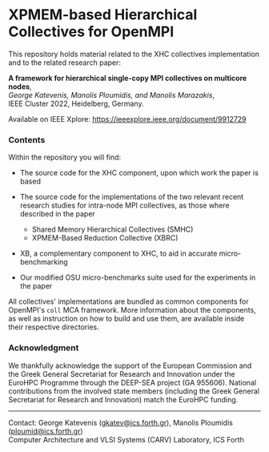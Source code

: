 # XPMEM-based Hierarchical Collectives for OpenMPI

This repository holds material related to the XHC collectives implementation and to the 
related research paper:

**A framework for hierarchical single-copy MPI collectives on multicore nodes**,  
*George Katevenis, Manolis Ploumidis, and Manolis Marazakis*,  
IEEE Cluster 2022, Heidelberg, Germany.

Available on IEEE Xplore: https://ieeexplore.ieee.org/document/9912729

### Contents

Within the repository you will find:

- The source code for the XHC component, upon which work the paper is based

- The source code for the implementations of the two relevant recent research studies for
intra-node MPI collectives, as those where described in the paper
	- Shared Memory Hierarchical Collectives (SMHC)
	- XPMEM-Based Reduction Collective (XBRC)

- XB, a complementary component to XHC, to aid in accurate micro-benchmarking

- Our modified OSU micro-benchmarks suite used for the experiments in the paper

All collectives' implementations are bundled as common components for OpenMPI's `coll` MCA 
framework. More information about the components, as well as instruction on how to build and use 
them, are available inside their respective directories.

### Acknowledgment

We thankfully acknowledge the support of the European Commission and the 
Greek General Secretariat for Research and Innovation under the EuroHPC 
Programme through the DEEP-SEA project (GA 955606). National 
contributions from the involved state members (including the Greek 
General Secretariat for Research and Innovation) match the EuroHPC 
funding.

---
Contact: George Katevenis (gkatev@ics.forth.gr), Manolis Ploumidis (ploumid@ics.forth.gr)  
Computer Architecture and VLSI Systems (CARV) Laboratory, ICS Forth
